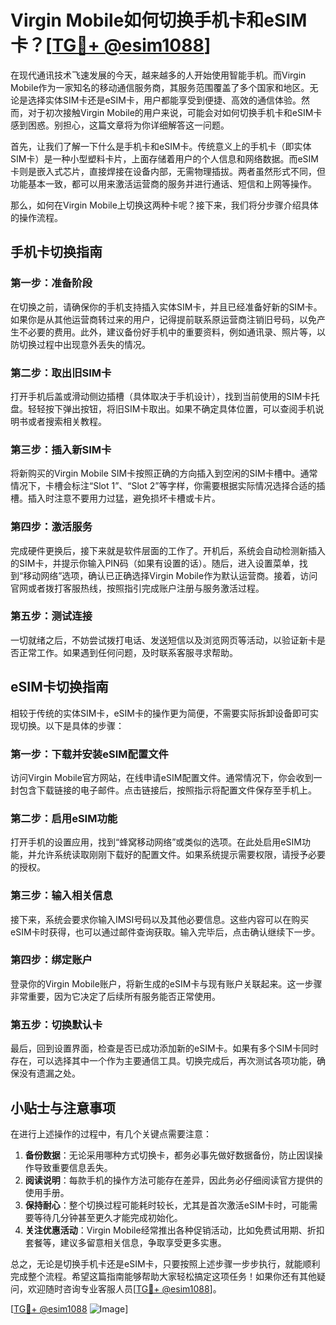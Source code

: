 # Virgin Mobile如何切换手机卡和eSIM卡？[[TG💪+ @esim1088](https://t.me/s/esim1088)]

在现代通讯技术飞速发展的今天，越来越多的人开始使用智能手机。而Virgin Mobile作为一家知名的移动通信服务商，其服务范围覆盖了多个国家和地区。无论是选择实体SIM卡还是eSIM卡，用户都能享受到便捷、高效的通信体验。然而，对于初次接触Virgin Mobile的用户来说，可能会对如何切换手机卡和eSIM卡感到困惑。别担心，这篇文章将为你详细解答这一问题。

首先，让我们了解一下什么是手机卡和eSIM卡。传统意义上的手机卡（即实体SIM卡）是一种小型塑料卡片，上面存储着用户的个人信息和网络数据。而eSIM卡则是嵌入式芯片，直接焊接在设备内部，无需物理插拔。两者虽然形式不同，但功能基本一致，都可以用来激活运营商的服务并进行通话、短信和上网等操作。

那么，如何在Virgin Mobile上切换这两种卡呢？接下来，我们将分步骤介绍具体的操作流程。

## 手机卡切换指南

### 第一步：准备阶段
在切换之前，请确保你的手机支持插入实体SIM卡，并且已经准备好新的SIM卡。如果你是从其他运营商转过来的用户，记得提前联系原运营商注销旧号码，以免产生不必要的费用。此外，建议备份好手机中的重要资料，例如通讯录、照片等，以防切换过程中出现意外丢失的情况。

### 第二步：取出旧SIM卡
打开手机后盖或滑动侧边插槽（具体取决于手机设计），找到当前使用的SIM卡托盘。轻轻按下弹出按钮，将旧SIM卡取出。如果不确定具体位置，可以查阅手机说明书或者搜索相关教程。

### 第三步：插入新SIM卡
将新购买的Virgin Mobile SIM卡按照正确的方向插入到空闲的SIM卡槽中。通常情况下，卡槽会标注“Slot 1”、“Slot 2”等字样，你需要根据实际情况选择合适的插槽。插入时注意不要用力过猛，避免损坏卡槽或卡片。

### 第四步：激活服务
完成硬件更换后，接下来就是软件层面的工作了。开机后，系统会自动检测新插入的SIM卡，并提示你输入PIN码（如果有设置的话）。随后，进入设置菜单，找到“移动网络”选项，确认已正确选择Virgin Mobile作为默认运营商。接着，访问官网或者拨打客服热线，按照指引完成账户注册与服务激活过程。

### 第五步：测试连接
一切就绪之后，不妨尝试拨打电话、发送短信以及浏览网页等活动，以验证新卡是否正常工作。如果遇到任何问题，及时联系客服寻求帮助。

## eSIM卡切换指南

相较于传统的实体SIM卡，eSIM卡的操作更为简便，不需要实际拆卸设备即可实现切换。以下是具体的步骤：

### 第一步：下载并安装eSIM配置文件
访问Virgin Mobile官方网站，在线申请eSIM配置文件。通常情况下，你会收到一封包含下载链接的电子邮件。点击链接后，按照指示将配置文件保存至手机上。

### 第二步：启用eSIM功能
打开手机的设置应用，找到“蜂窝移动网络”或类似的选项。在此处启用eSIM功能，并允许系统读取刚刚下载好的配置文件。如果系统提示需要权限，请授予必要的授权。

### 第三步：输入相关信息
接下来，系统会要求你输入IMSI号码以及其他必要信息。这些内容可以在购买eSIM卡时获得，也可以通过邮件查询获取。输入完毕后，点击确认继续下一步。

### 第四步：绑定账户
登录你的Virgin Mobile账户，将新生成的eSIM卡与现有账户关联起来。这一步骤非常重要，因为它决定了后续所有服务能否正常使用。

### 第五步：切换默认卡
最后，回到设置界面，检查是否已成功添加新的eSIM卡。如果有多个SIM卡同时存在，可以选择其中一个作为主要通信工具。切换完成后，再次测试各项功能，确保没有遗漏之处。

## 小贴士与注意事项

在进行上述操作的过程中，有几个关键点需要注意：
1. **备份数据**：无论采用哪种方式切换卡，都务必事先做好数据备份，防止因误操作导致重要信息丢失。
2. **阅读说明**：每款手机的操作方法可能存在差异，因此务必仔细阅读官方提供的使用手册。
3. **保持耐心**：整个切换过程可能耗时较长，尤其是首次激活eSIM卡时，可能需要等待几分钟甚至更久才能完成初始化。
4. **关注优惠活动**：Virgin Mobile经常推出各种促销活动，比如免费试用期、折扣套餐等，建议多留意相关信息，争取享受更多实惠。

总之，无论是切换手机卡还是eSIM卡，只要按照上述步骤一步步执行，就能顺利完成整个流程。希望这篇指南能够帮助大家轻松搞定这项任务！如果你还有其他疑问，欢迎随时咨询专业客服人员[[TG💪+ @esim1088](https://t.me/s/esim1088)]。

[[TG💪+ @esim1088](https://t.me/s/esim1088) ![Image](https://i.postimg.cc/4NQfJmqS/Snipaste-2025-05-13-00-14-12.png)]